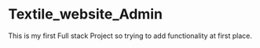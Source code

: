 # Textile_website_Admin
This is my first Full stack Project so trying to add functionality at first place.
